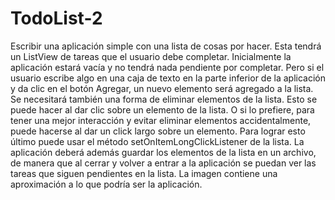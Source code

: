 # TodoList-2
Escribir una aplicación simple con una lista de cosas por hacer. Esta tendrá un ListView de tareas que el usuario debe completar. Inicialmente la aplicación estará vacía y no tendrá nada pendiente por completar. Pero si el usuario escribe algo en una caja de texto en la parte inferior de la aplicación y da clic en el botón Agregar, un nuevo elemento será agregado a la lista. Se necesitará también una forma de eliminar elementos de la lista. Esto se puede hacer al dar clic sobre un elemento de la lista. O si lo prefiere, para tener una mejor interacción y evitar eliminar elementos accidentalmente, puede hacerse al dar un click largo sobre un elemento. Para lograr esto último puede usar el método setOnItemLongClickListener de la lista. La aplicación deberá además guardar los elementos de la lista en un archivo, de manera que al cerrar y volver a entrar a la aplicación se puedan ver las tareas que siguen pendientes en la lista. La imagen contiene una aproximación a lo que podría ser la aplicación.
